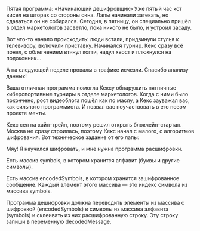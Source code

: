 Пятая программа: «Начинающий дешифровщик»
Уже пятый час кот висел на шторах со стороны окна. Лапы начинали затекать, но сдаваться он не собирался. Сегодня, в пятницу, он специально пришёл в отдел маркетологов засветло, пока никого не было, и устроил засаду.

Вот что-то начало происходить: люди встали, придвинули стулья к телевизору, включили приставку. Начинался турнир. Кекс сразу всё понял, с облегчением втянул когти, надул хвост и плюхнулся на подоконник…

А на следующей неделе провалы в трафике исчезли. Спасибо анализу данных!

Ваша отличная программа помогла Кексу обнаружить пятничные киберспортивные турниры в отделе маркетологов. Когда с ними было покончено, рост видеоблога пошёл как по маслу, а Кекс зауважал вас, как сильного программиста. И позвал вас поучаствовать в его новом проекте мечты.

Кекс сел на хайп-трейн, поэтому решил открыть блокчейн-стартап. Москва не сразу строилась, поэтому Кекс начал с малого, с алгоритмов шифрования. Вот техническое задание от его лапы:

Мяу! Я научился шифровать, и мне нужна программа расшифровки.

Есть массив symbols, в котором хранится алфавит (буквы и другие символы).

Есть массив encodedSymbols, в котором хранится зашифрованное сообщение. Каждый элемент этого массива — это индекс символа из массива symbols.

Программа дешифровки должна переводить элементы из массива с шифровкой (encodedSymbols) в символы из массива алфавита (symbols) и склеивать из них расшифрованную строку. Эту строку запиши в переменную decodedMessage.
